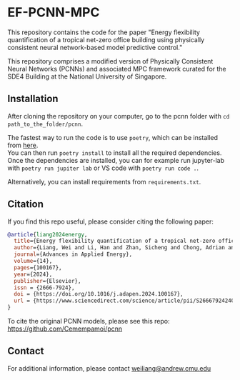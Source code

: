 # EF-PCNN-MPC

This repository contains the code for the paper "Energy flexibility quantification of a tropical net-zero office building using physically consistent neural network-based model predictive control."

This repository comprises a modified version of Physically Consistent Neural Networks (PCNNs) and associated MPC framework curated for the SDE4 Building at the National University of Singapore.

## Installation
After cloning the repository on your computer, go to the pcnn folder with `cd path_to_the_folder/pcnn`.  

The fastest way to run the code is to use `poetry`, which can be installed from [here](https://python-poetry.org/docs/#installation).  
You can then run `poetry install` to install all the required dependencies.  
Once the dependencies are installed, you can for example run jupyter-lab with `poetry run jupiter lab` or VS code with `poetry run code .`.

Alternatively, you can install requirements from `requirements.txt`.

## Citation
If you find this repo useful, please consider citing the following paper:

```bibtex
@article{liang2024energy,
  title={Energy flexibility quantification of a tropical net-zero office building using physically consistent neural network-based model predictive control},
  author={Liang, Wei and Li, Han and Zhan, Sicheng and Chong, Adrian and Hong, Tianzhen},
  journal={Advances in Applied Energy},
  volume={14},
  pages={100167},
  year={2024},
  publisher={Elsevier},
  issn = {2666-7924},
  doi = {https://doi.org/10.1016/j.adapen.2024.100167},
  url = {https://www.sciencedirect.com/science/article/pii/S2666792424000052},
}
```

To cite the original PCNN models, please see this repo: https://github.com/Cemempamoi/pcnn

## Contact
For additional information, please contact weiliang@andrew.cmu.edu
